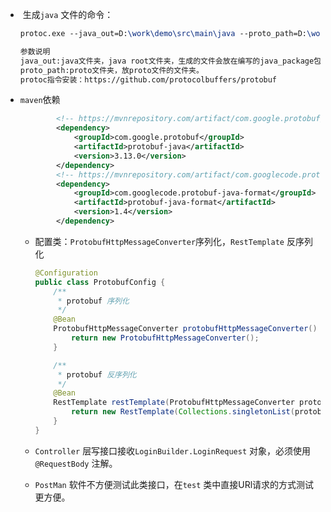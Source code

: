 * ​	生成```java``` 文件的命令：

  ```tex
  protoc.exe --java_out=D:\work\demo\src\main\java --proto_path=D:\work\demo\src\main\java\com\example\demo\proto LoginBuilder.proto
  
  参数说明
  java_out:java文件夹，java root文件夹，生成的文件会放在编写的java_package包下。
  proto_path:proto文件夹，放proto文件的文件夹。
  protoc指令安装：https://github.com/protocolbuffers/protobuf
  ```

* ```maven```依赖

  ```xml
          <!-- https://mvnrepository.com/artifact/com.google.protobuf/protobuf-java -->
          <dependency>
              <groupId>com.google.protobuf</groupId>
              <artifactId>protobuf-java</artifactId>
              <version>3.13.0</version>
          </dependency>
          <!-- https://mvnrepository.com/artifact/com.googlecode.protobuf-java-format/protobuf-java-format -->
          <dependency>
              <groupId>com.googlecode.protobuf-java-format</groupId>
              <artifactId>protobuf-java-format</artifactId>
              <version>1.4</version>
          </dependency>
  ```

  * 配置类：```ProtobufHttpMessageConverter```序列化，```RestTemplate``` 反序列化

    ```java
    @Configuration
    public class ProtobufConfig {
        /**
         * protobuf 序列化
         */
        @Bean
        ProtobufHttpMessageConverter protobufHttpMessageConverter() {
            return new ProtobufHttpMessageConverter();
        }
    
        /**
         * protobuf 反序列化
         */
        @Bean
        RestTemplate restTemplate(ProtobufHttpMessageConverter protobufHttpMessageConverter) {
            return new RestTemplate(Collections.singletonList(protobufHttpMessageConverter));
        }
    }
    ```

    

  * ```Controller``` 层写接口接收```LoginBuilder.LoginRequest``` 对象，必须使用```@RequestBody``` 注解。

  * ```PostMan``` 软件不方便测试此类接口，在```test``` 类中直接URl请求的方式测试更方便。

